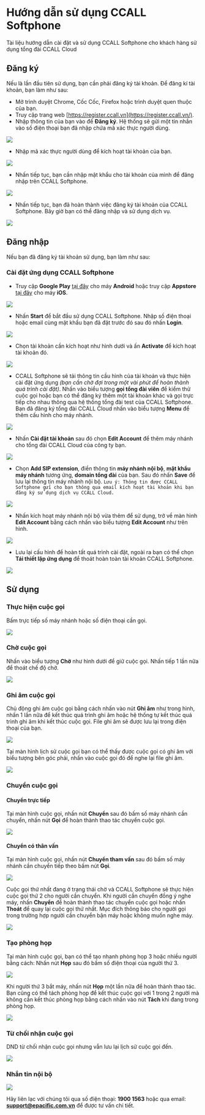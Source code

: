 # Hướng dẫn sử dụng CCALL Softphone

Tài liệu hướng dẫn cài đặt và sử dụng CCALL Softphone cho khách hàng sử dụng tổng đài CCALL Cloud

## Đăng ký

Nếu là lần đầu tiên sử dụng, bạn cần phải đăng ký tài khoản. Để đăng kí tài khoản, bạn làm như sau:

* Mở trình duyệt Chrome, Cốc Cốc, Firefox hoặc trình duyệt quen thuộc của bạn.
* Truy cập trang web [https://register.ccall.vn](https://register.ccall.vn/).
* Nhập thông tin của bạn vào để **Đăng ký**. Hệ thống sẽ gửi một tin nhắn vào số điện thoại bạn đã nhập chứa mã xác thực người dùng.

![](.gitbook/assets/screen-shot-2018-08-14-at-13.45.09.png)

* Nhập mã xác thực người dùng để kích hoạt tài khoản của bạn.

![](.gitbook/assets/screen-shot-2018-08-14-at-13.46.40.png)

* Nhấn tiếp tục, bạn cần nhập mật khẩu cho tài khoản của mình để đăng nhập trên CCALL Softphone.

![](.gitbook/assets/screen-shot-2018-08-14-at-13.45.47.png)

* Nhấn tiếp tục, bạn đã hoàn thành việc đăng ký tài khoản của CCALL Softphone. Bây giờ bạn có thể đăng nhập và sử dụng dịch vụ.

![](.gitbook/assets/screen-shot-2018-08-14-at-13.46.11.png)

## Đăng nhập

Nếu bạn đã đăng ký tài khoản sử dụng, bạn làm như sau:

### Cài đặt ứng dụng CCALL Softphone

* Truy cập **Google Play** [tại đây](https://play.google.com/store/apps/details?id=vn.ccall.android) cho máy **Android** hoặc truy cập **Appstore** [tại đây](https://itunes.apple.com/us/app/ccall-softphone/id1386720616?mt=8) cho máy **iOS**. 

![](.gitbook/assets/tai-ung-dung.png)

* Nhấn **Start** để bắt đầu sử dụng CCALL Softphone. Nhập số điện thoại hoặc email cùng mật khẩu bạn đã đặt trước đó sau đó nhấn **Login**. 

![](.gitbook/assets/1.png)

* Chọn tài khoản cần kích hoạt như hình dưới và ấn **Activate** để kích hoạt tài khoản đó. 

![](.gitbook/assets/2%20%281%29.png)

* CCALL Softphone sẽ tải thông tin cầu hình của tài khoản và thực hiện cài đặt ứng dụng _\(bạn cần chờ đợi trong một vài phút để hoàn thành quá trình cài đặt\)_. Nhấn vào biểu tượng **gọi tổng đài viên** để kiểm thử cuộc gọi hoặc bạn có thể đăng ký thêm một tài khoản khác và gọi trực tiếp cho nhau thông qua hệ thống tổng đài test của CCALL Softphone. Bạn đã đăng ký tổng đài CCALL Cloud nhấn vào biểu tượng **Menu** để thêm cấu hình cho máy nhánh. 

![](.gitbook/assets/8%20%281%29.png)

* Nhấn **Cài đặt tài khoản** sau đó chọn **Edit Account** để thêm máy nhánh cho tổng đài CCALL Cloud của công ty bạn. 

![](.gitbook/assets/4.png)

* Chọn **Add SIP extension**, điền thông tin **máy nhánh nội bộ**, **mật khẩu máy nhánh** tương ứng, **domain tổng đài** của bạn. Sau đó nhấn **Save** để lưu lại thông tin máy nhánh nội bộ. `Lưu ý: Thông tin được CCALL Softphone gửi cho bạn thông qua email kích hoạt tài khoản khi bạn đăng ký sử dụng dịch vụ CCALL Cloud.`

![](.gitbook/assets/5%20%281%29.png)

* Nhấn kích hoạt máy nhánh nội bộ vừa thêm để sử dụng, trở về màn hình **Edit Account** bằng cách nhấn vào biểu tượng **Edit Account** như trên hình. 

![](.gitbook/assets/6.png)

* Lưu lại cấu hình để hoàn tất quá trình cài đặt, ngoài ra bạn có thể chọn **Tái thiết lập ứng dụng** để thoát hoàn toàn tài khoản CCALL Softphone. 

![](.gitbook/assets/7%20%281%29.png)

## Sử dụng

### Thực hiện cuộc gọi

Bấm trực tiếp số máy nhánh hoặc số điện thoại cần gọi.

![](.gitbook/assets/1%20%281%29.png)

### Chờ cuộc gọi

Nhấn vào biểu tượng **Chờ** như hình dưới để giữ cuộc gọi. Nhấn tiếp 1 lần nữa để thoát chế độ chờ.

![](.gitbook/assets/2.png)

### Ghi âm cuộc gọi

Chủ động ghi âm cuộc gọi bằng cách nhấn vào nút **Ghi âm** như trong hình, nhấn 1 lần nữa để kết thúc quá trình ghi âm hoặc hệ thống tự kết thúc quá trình ghi âm khi kết thúc cuộc gọi. File ghi âm sẽ được lưu lại trong điện thoại của bạn.

![](.gitbook/assets/3%20%281%29.png)

Tại màn hình lịch sử cuộc gọi bạn có thể thấy được cuộc gọi có ghi âm với biểu tượng bên góc phải, nhấn vào cuộc gọi đó để nghe lại file ghi âm.

![](.gitbook/assets/9.png)

### Chuyển cuộc gọi

#### Chuyển trực tiếp

Tại màn hình cuộc gọi, nhấn nút **Chuyển** sau đó bấm số máy nhánh cần chuyển, nhấn nút **Gọi** để hoàn thành thao tác chuyển cuộc gọi.

![](.gitbook/assets/4%20%281%29.png)

#### Chuyển có thân vấn

Tại màn hình cuộc gọi, nhấn nút **Chuyển tham vấn** sau đó bấm số máy nhánh cần chuyển tiếp theo bấm nút **Gọi**.

![](.gitbook/assets/5.png)

Cuộc gọi thứ nhất đang ở trạng thái chờ và CCALL Softphone sẽ thực hiện cuộc gọi thứ 2 cho người cần chuyển. Khi người cần chuyển đồng ý nghe máy, nhấn **Chuyển** để hoàn thành thao tác chuyển cuộc gọi hoặc nhấn **Thoát** để quay lại cuộc gọi thứ nhất. Mục đích thông báo cho người gọi trong trường hợp người cần chuyển bận máy hoặc không muốn nghe máy.

![](.gitbook/assets/6%20%281%29.png)

### Tạo phòng họp

Tại màn hình cuộc gọi, bạn có thể tạo nhanh phòng họp 3 hoặc nhiều người bằng cách: Nhấn nút **Họp** sau đó bấm số điện thoại của người thứ 3.

![](.gitbook/assets/7.png)

Khi người thứ 3 bắt máy, nhấn nút **Họp** một lần nữa để hoàn thành thao tác. Bạn cũng có thể tách phòng họp để kết thúc cuộc gọi với 1 trong 2 người mà không cần kết thúc phòng họp bằng cách nhấn vào nút **Tách** khi đang trong phòng họp.

![](.gitbook/assets/8.png)

### Từ chối nhận cuộc gọi

DND từ chối nhận cuộc gọi nhưng vẫn lưu lại lịch sử cuộc gọi đến.

![](.gitbook/assets/10.png)

### Nhắn tin nội bộ

![](.gitbook/assets/11.png)

Hãy liên lạc với chúng tôi qua số điện thoại: **1900 1563** hoặc qua email: **support@epacific.com.vn** để được tư vấn chi tiết.

